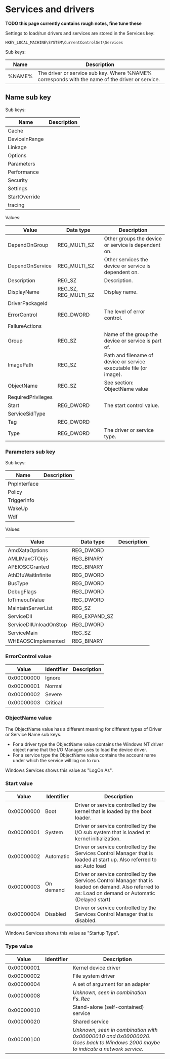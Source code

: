 # Services and drivers

**TODO this page currently contains rough notes, fine tune these**

Settings to load/run drivers and services are stored in the Services key:

```
HKEY_LOCAL_MACHINE\SYSTEM\CurrentControlSet\Services
```

Sub keys:

Name | Description
--- | ---
%NAME% | The driver or service sub key. Where %NAME% corresponds with the name of the driver or service.

## Name sub key

Sub keys:

Name | Description
--- | ---
Cache |
DeviceInRange |
Linkage |
Options |
Parameters |
Performance |
Security |
Settings |
StartOverride |
tracing |

Values:

Value | Data type | Description
--- | --- | ---
DependOnGroup | REG_MULTI_SZ | Other groups the device or service is dependent on.
DependOnService | REG_MULTI_SZ | Other services the device or service is dependent on.
Description | REG_SZ | Description.
DisplayName | REG_SZ, REG_MULTI_SZ | Display name.
DriverPackageId | |
ErrorControl | REG_DWORD | The level of error control.
FailureActions | |
Group | REG_SZ | Name of the group the device or service is part of.
ImagePath | REG_SZ | Path and filename of device or service executable file (or image).
ObjectName | REG_SZ | See section: ObjectName value
RequiredPrivileges | |
Start | REG_DWORD | The start control value.
ServiceSidType | |
Tag | REG_DWORD |
Type | REG_DWORD | The driver or service type.

### Parameters sub key

Sub keys:

Name | Description
--- | ---
PnpInterface |
Policy |
TriggerInfo |
WakeUp |
Wdf |

Values:

Value | Data type | Description
--- | --- | ---
AmdXataOptions | REG_DWORD | 
AMLIMaxCTObjs | REG_BINARY | 
APEIOSCGranted | REG_BINARY | 
AthDfuWaitInfinite | REG_DWORD | 
BusType | REG_DWORD | 
DebugFlags | REG_DWORD | 
IoTimeoutValue | REG_DWORD | 
MaintainServerList | REG_SZ | 
ServiceDll | REG_EXPAND_SZ | 
ServiceDllUnloadOnStop | REG_DWORD | 
ServiceMain | REG_SZ | 
WHEAOSCImplemented | REG_BINARY | 

### ErrorControl value

Value | Identifier | Description
--- | --- | ---
0x00000000 | Ignore |
0x00000001 | Normal |
0x00000002 | Severe |
0x00000003 | Critical |

### ObjectName value

The ObjectName value has a different meaning for different types of Driver or
Service Name sub keys.

* For a driver type the ObjectName value contains the Windows NT driver object name that the I/O Manager uses to load the device driver.
* For a service type the ObjectName value contains the account name under which the service will log on to run.

Windows Services shows this value as "LogOn As".

### Start value

Value | Identifier | Description
--- | --- | ---
0x00000000 | Boot | Driver or service controlled by the kernel that is loaded by the boot loader.
0x00000001 | System | Driver or service controlled by the I/O sub system that is loaded at kernel initialization.
0x00000002 | Automatic | Driver or service controlled by the Services Control Manager that is loaded at start up. Also referred to as: Auto load
0x00000003 | On demand | Driver or service controlled by the Services Control Manager that is loaded on demand. Also referred to as: Load on demand or Automatic (Delayed start)
0x00000004 | Disabled | Driver or service controlled by the Services Control Manager that is disabled.

Windows Services shows this value as "Startup Type".

### Type value

Value | Identifier | Description
--- | --- | ---
0x00000001 | | Kernel device driver
0x00000002 | | File system driver
0x00000004 | | A set of argument for an adapter
0x00000008 | | *Unknown, seen in combination Fs_Rec*
0x00000010 | | Stand-alone (self-contained) service
0x00000020 | | Shared service
0x00000100 | | *Unknown, seen in combination with 0x00000010 and 0x00000020. Goes back to Windows 2000 maybe to indicate a network service.*

